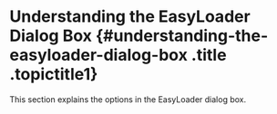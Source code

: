 Understanding the EasyLoader Dialog Box {#understanding-the-easyloader-dialog-box .title .topictitle1}
=======================================

<div class="body conbody">

This section explains the options in the <span
class="keyword wintitle">EasyLoader</span> dialog box.

</div>
